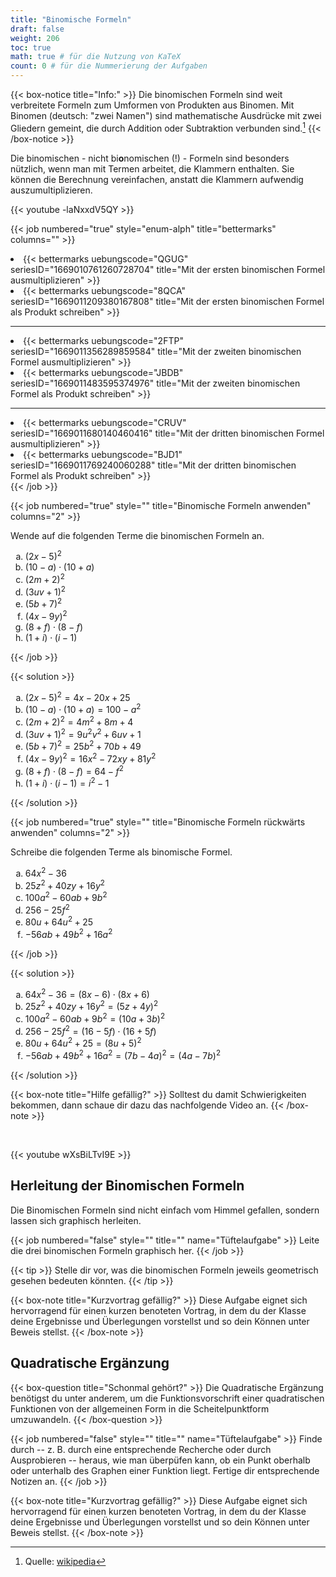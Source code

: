 ```yaml
---
title: "Binomische Formeln"
draft: false
weight: 206
toc: true
math: true # für die Nutzung von KaTeX
count: 0 # für die Nummerierung der Aufgaben
---
```


{{< box-notice title="Info:" >}}
    Die binomischen Formeln sind weit verbreitete Formeln zum Umformen von Produkten aus Binomen. Mit Binomen (deutsch: "zwei Namen") sind mathematische Ausdrücke mit zwei Gliedern gemeint, die durch Addition oder Subtraktion verbunden sind.[^1]
{{< /box-notice >}}

[^1]: Quelle: [wikipedia](https://de.wikipedia.org/wiki/Binomische_Formeln)

Die binomischen - nicht bi**o**nomischen (!) - Formeln sind besonders nützlich, wenn man mit Termen arbeitet, die Klammern enthalten. Sie können die Berechnung vereinfachen, anstatt die Klammern aufwendig auszumultiplizieren.

{{< youtube -laNxxdV5QY >}}

{{< job numbered="true" style="enum-alph" title="bettermarks" columns="" >}}
    <li>{{< bettermarks uebungscode="QGUG" seriesID="1669010761260728704" title="Mit der ersten binomischen Formel ausmultiplizieren" >}}</li>
    <li>{{< bettermarks uebungscode="8QCA" seriesID="1669011209380167808" title="Mit der ersten binomischen Formel als Produkt schreiben" >}}</li>
    <hr>
    <li>{{< bettermarks uebungscode="2FTP" seriesID="1669011356289859584" title="Mit der zweiten binomischen Formel ausmultiplizieren" >}}</li>
    <li>{{< bettermarks uebungscode="JBDB" seriesID="1669011483595374976" title="Mit der zweiten binomischen Formel als Produkt schreiben" >}}</li>
    <hr>
    <li>{{< bettermarks uebungscode="CRUV" seriesID="1669011680140460416" title="Mit der dritten binomischen Formel ausmultiplizieren" >}}</li>
    <li>{{< bettermarks uebungscode="BJD1" seriesID="1669011769240060288" title="Mit der dritten binomischen Formel als Produkt schreiben" >}}</li>
{{< /job >}}

{{< job numbered="true" style="" title="Binomische Formeln anwenden" columns="2" >}}
    <p>Wende auf die folgenden Terme die binomischen Formeln an.</p>
    <ol type="a">
        <li>$(2x-5)^2$</li>
        <li>$(10 - a)\cdot(10 + a)$</li>
        <li>$(2m + 2)^2$</li>
        <li>$(3uv+1)^2$</li>
        <li>$(5b+7)^2$</li>
        <li>$(4x-9y)^2$</li>
        <li>$(8 + f)\cdot(8 - f)$</li>
        <li>$(1 + i)\cdot(i - 1)$</li>
    </ol>
{{< /job >}}

{{< solution >}}
    <ol type="a">
        <li>$(2x-5)^2 = 4x - 20x + 25$</li>
        <li>$(10 - a)\cdot(10 + a) = 100 - a^2$</li>
        <li>$(2m + 2)^2 = 4m^2 + 8m + 4$</li>
        <li>$(3uv+1)^2 = 9u^2v^2 + 6uv + 1$</li>
        <li>$(5b+7)^2 = 25b^2 + 70b + 49$</li>
        <li>$(4x-9y)^2 = 16x^2 - 72xy + 81y^2$</li>
        <li>$(8 + f)\cdot(8 - f) = 64 - f^2$</li>
        <li>$(1 + i)\cdot(i - 1) = i^2 - 1$</li>
    </ol>
{{< /solution >}}

{{< job numbered="true" style="" title="Binomische Formeln rückwärts anwenden" columns="2" >}}
    <p>Schreibe die folgenden Terme als binomische Formel.</p>
    <ol type="a">
        <li>$64x^2 - 36$</li>
        <li>$25z^2 + 40zy + 16y^2$</li>
        <li>$100a^2 - 60ab + 9b^2$</li>
        <li>$256 - 25f^2$</li>
        <li>$80u + 64u^2 + 25$</li>
        <li>$-56ab + 49b^2 + 16a^2$</li>
    </ol>
{{< /job >}}

{{< solution >}}
    <ol type="a">
        <li>$64x^2 - 36 = (8x-6) \cdot (8x + 6)$</li>
        <li>$25z^2 + 40zy + 16y^2 = (5z + 4y)^2$</li>
        <li>$100a^2 - 60ab + 9b^2 = (10a + 3b)^2$</li>
        <li>$256 - 25f^2 = (16 - 5f) \cdot (16+5f)$</li>
        <li>$80u + 64u^2 + 25 = (8u + 5)^2$</li>
        <li>$-56ab + 49b^2 + 16a^2 = (7b - 4a)^2 = (4a - 7b)^2$</li>
    </ol>
{{< /solution >}}

{{< box-note title="Hilfe gefällig?" >}}
    Solltest du damit Schwierigkeiten bekommen, dann schaue dir dazu das nachfolgende Video an.
{{< /box-note >}}

<br />

{{< youtube wXsBiLTvI9E >}}

## Herleitung der Binomischen Formeln

Die Binomischen Formeln sind nicht einfach vom Himmel gefallen, sondern lassen sich graphisch herleiten.

{{< job numbered="false" style="" title="" name="Tüftelaufgabe" >}}
    Leite die drei binomischen Formeln graphisch her.
{{< /job >}}

{{< tip >}}
    Stelle dir vor, was die binomischen Formeln jeweils geometrisch gesehen bedeuten könnten.
{{< /tip >}}

{{< box-note title="Kurzvortrag gefällig?" >}}
    Diese Aufgabe eignet sich hervorragend für einen kurzen benoteten Vortrag, in dem du der Klasse deine Ergebnisse und Überlegungen vorstellst und so dein Können unter Beweis stellst.
{{< /box-note >}}

## Quadratische Ergänzung

{{< box-question title="Schonmal gehört?" >}}
    Die Quadratische Ergänzung benötigst du unter anderem, um die Funktionsvorschrift einer quadratischen Funktionen von der allgemeinen Form in die Scheitelpunktform umzuwandeln.
{{< /box-question >}}

{{< job numbered="false" style="" title="" name="Tüftelaufgabe" >}}
    Finde durch -- z. B. durch eine entsprechende Recherche oder durch Ausprobieren -- heraus, wie man überpüfen kann, ob ein Punkt oberhalb oder unterhalb des Graphen einer Funktion liegt. Fertige dir entsprechende Notizen an.
{{< /job >}}

{{< box-note title="Kurzvortrag gefällig?" >}}
    Diese Aufgabe eignet sich hervorragend für einen kurzen benoteten Vortrag, in dem du der Klasse deine Ergebnisse und Überlegungen vorstellst und so dein Können unter Beweis stellst.
{{< /box-note >}}
